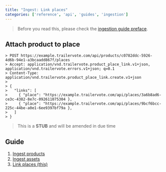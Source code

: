 ```yaml
---
title: "Ingest: Link places"
categories: ['reference', 'api', 'guides', 'ingestion']
---
```


> Before you read this, please check the [ingestion guide preface](ingestion).

## Attach product to place

```
> POST https://example.trailervote.com/api/products/c0782ddc-5926-4d6b-94e1-a3bcaadd867f/places
> Accept: application/vnd.trailervote.product_place_link.v1+json, application/vnd.trailervote.errors.v1+json; q=0.1
> Content-Type: application/vnd.trailervote.product_place_link.create.v1+json
>
> {
>   "links": [
>     { "place": "https://example.trailervote.com/api/places/3a6b8ad6-ce3c-4382-8e7c-092611075304 },
>     { "place": "https://example.trailervote.com/api/places/9bcf6bcc-225c-44be-a0e1-6ee9397bf79a },
>   ]
> }
```

> This is a **STUB** and will be amended in due time


## Guide

1. [Ingest products](ingest-products)
2. [Ingest assets](ingest-assets)
3. [Link places (this)](ingest-link-places)
